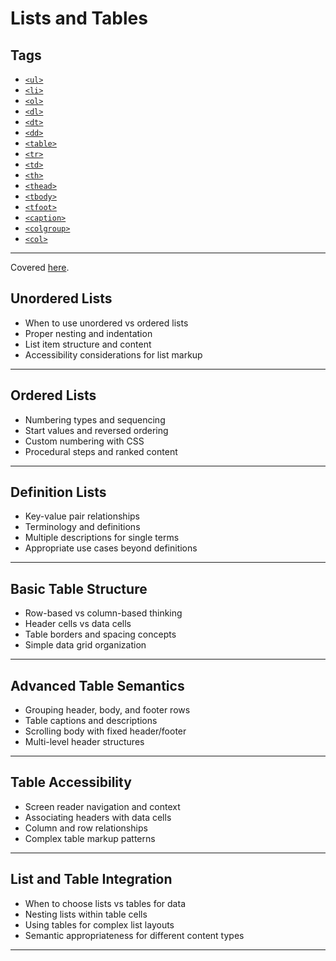 # Lists and Tables

## Tags

+ [`<ul>`](../../notes/html/00_tags/ul.md)
+ [`<li>`](../../notes/html/00_tags/li.md)
+ [`<ol>`](../../notes/html/00_tags/ol.md)
+ [`<dl>`](../../notes/html/00_tags/dl.md)
+ [`<dt>`](../../notes/html/00_tags/dt.md)
+ [`<dd>`](../../notes/html/00_tags/dd.md)
+ [`<table>`](../../notes/html/00_tags/table.md)
+ [`<tr>`](../../notes/html/00_tags/tr.md)
+ [`<td>`](../../notes/html/00_tags/td.md)
+ [`<th>`](../../notes/html/00_tags/th.md)
+ [`<thead>`](../../notes/html/00_tags/thead.md)
+ [`<tbody>`](../../notes/html/00_tags/tbody.md)
+ [`<tfoot>`](../../notes/html/00_tags/tfoot.md)
+ [`<caption>`](../../notes/html/00_tags/caption.md)
+ [`<colgroup>`](../../notes/html/00_tags/colgroup.md)
+ [`<col>`](../../notes/html/00_tags/col.md)

---

Covered [here](../../notes/html/06_lists_and_tables.md).

## Unordered Lists

+ When to use unordered vs ordered lists
+ Proper nesting and indentation
+ List item structure and content
+ Accessibility considerations for list markup

---

## Ordered Lists

+ Numbering types and sequencing
+ Start values and reversed ordering
+ Custom numbering with CSS
+ Procedural steps and ranked content

---

## Definition Lists

+ Key-value pair relationships
+ Terminology and definitions
+ Multiple descriptions for single terms
+ Appropriate use cases beyond definitions

---

## Basic Table Structure

+ Row-based vs column-based thinking
+ Header cells vs data cells
+ Table borders and spacing concepts
+ Simple data grid organization

---

## Advanced Table Semantics

+ Grouping header, body, and footer rows
+ Table captions and descriptions
+ Scrolling body with fixed header/footer
+ Multi-level header structures

---

## Table Accessibility

+ Screen reader navigation and context
+ Associating headers with data cells
+ Column and row relationships
+ Complex table markup patterns

---

## List and Table Integration

+ When to choose lists vs tables for data
+ Nesting lists within table cells
+ Using tables for complex list layouts
+ Semantic appropriateness for different content types

---
